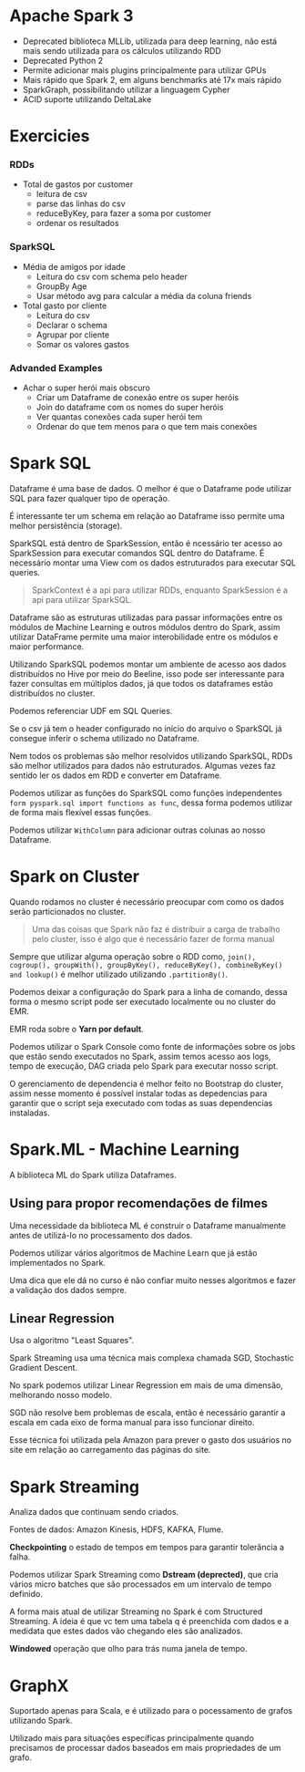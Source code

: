 # Apache Spark 3

- Deprecated biblioteca MLLib, utilizada para deep learning, não está mais sendo utilizada para os cálculos utilizando RDD
- Deprecated Python 2
- Permite adicionar mais plugins principalmente para utilizar GPUs
- Mais rápido que Spark 2, em alguns benchmarks até 17x mais rápido
- SparkGraph, possibilitando utilizar a linguagem Cypher
- ACID suporte utilizando DeltaLake


# Exercicies

### RDDs
- Total de gastos por customer
  - leitura de csv
  - parse das linhas do csv
  - reduceByKey, para fazer a soma por customer
  - ordenar os resultados


### SparkSQL

- Média de amigos por idade
  - Leitura do csv com schema pelo header
  - GroupBy Age
  - Usar método avg para calcular a média da coluna friends
- Total gasto por cliente
  - Leitura do csv
  - Declarar o schema
  - Agrupar por cliente
  - Somar os valores gastos

### Advanded Examples

- Achar o super herói mais obscuro
  - Criar um Dataframe de conexão entre os super heróis
  - Join do dataframe com os nomes do super heróis
  - Ver quantas conexões cada super herói tem
  - Ordenar do que tem menos para o que tem mais conexões

# Spark SQL

Dataframe é uma base de dados. O melhor é que o Dataframe pode utilizar SQL para fazer qualquer tipo de operação.

É interessante ter um schema em relação ao Dataframe isso permite uma melhor persistência (storage).

SparkSQL está dentro de SparkSession, então é ncessário ter acesso ao SparkSession para executar comandos SQL dentro do Dataframe. É necessário montar uma View com os dados estruturados para executar SQL queries.

> SparkContext é a api para utilizar RDDs, enquanto SparkSession é a api para utilizar SparkSQL.

Dataframe são as estruturas utilizadas para passar informações entre os módulos de Machine Learning e outros módulos dentro do Spark, assim utilizar DataFrame permite uma maior interobilidade entre os módulos e maior performance.

Utilizando SparkSQL podemos montar um ambiente de acesso aos dados distribuídos no Hive por meio do Beeline, isso pode ser interessante para fazer consultas em múltiplos dados, já que todos os dataframes estão distribuídos no cluster.

Podemos referenciar UDF em SQL Queries.

Se o csv já tem o header configurado no início do arquivo o SparkSQL já consegue inferir o schema utilizado no Dataframe.

Nem todos os problemas são melhor resolvidos utilizando SparkSQL, RDDs são melhor utilizados para dados não estruturados. Algumas vezes faz sentido ler os dados em RDD e converter em Dataframe.

Podemos utilizar as funções do SparkSQL como funções independentes
` form pyspark.sql import functions as func`, dessa forma podemos utilizar de forma mais flexível essas funções.

Podemos utilizar `WithColumn` para adicionar outras colunas ao nosso Dataframe.

# Spark on Cluster

Quando rodamos no cluster é necessário preocupar com como os dados serão particionados no cluster.

> Uma das coisas que Spark não faz é distribuir a carga de trabalho pelo cluster, isso é algo que é necessário fazer de forma manual

Sempre que utilizar alguma operação sobre o RDD como, `join(), cogroup(), groupWith(), groupByKey(), reduceByKey(), combineByKey() and lookup()` é melhor utilizado utilizando `.partitionBy()`.

Podemos deixar a configuração do Spark para a linha de comando, dessa forma o mesmo script pode ser executado localmente ou no cluster do EMR.

EMR roda sobre o **Yarn por default**.

Podemos utilizar o Spark Console como fonte de informações sobre os jobs que estão sendo executados no Spark, assim temos acesso aos logs, tempo de execução, DAG criada pelo Spark para executar nosso script.

O gerenciamento de dependencia é melhor feito no Bootstrap do cluster, assim nesse momento é possível instalar todas as depedencias para garantir que o script seja executado com todas as suas dependencias instaladas.

# Spark.ML - Machine Learning

A biblioteca ML do Spark utiliza Dataframes.

## Using para propor recomendações de filmes

Uma necessidade da biblioteca ML é construir o Dataframe manualmente antes de utilizá-lo no processamento dos dados.

Podemos utilizar vários algoritmos de Machine Learn que já estão implementados no Spark.

Uma dica que ele dá no curso é não confiar muito nesses algoritmos e fazer a validação dos dados sempre.

## Linear Regression

Usa o algoritmo "Least Squares".

Spark Streaming usa uma técnica mais complexa chamada SGD, Stochastic Gradient Descent.

No spark podemos utilizar Linear Regression em mais de uma dimensão, melhorando nosso modelo.

SGD não resolve bem problemas de escala, então é necessário garantir a escala em cada eixo de forma manual para isso funcionar direito.

Esse técnica foi utilizada pela Amazon para prever o gasto dos usuários no site em relação ao carregamento das páginas do site.

# Spark Streaming

Analiza dados que continuam sendo criados.

Fontes de dados: Amazon Kinesis, HDFS, KAFKA, Flume.

**Checkpointing** o estado de tempos em tempos para garantir tolerância a falha.

Podemos utilizar Spark Streaming como **Dstream (deprected)**, que cria vários micro batches que são processados em um intervalo de tempo definido.

A forma mais atual de utilizar Streaming no Spark é com Structured Streaming. A ideia é que vc tem uma tabela q é preenchida com dados e a medidata que estes dados vão chegando eles são analizados. 

**Windowed** operação que olho para trás numa janela de tempo.

# GraphX

Suportado apenas para Scala, e é utilizado para o pocessamento de grafos utilizando Spark.

Utilizado mais para situações específicas principalmente quando precisamos de processar dados baseados em mais propriedades de um grafo.



